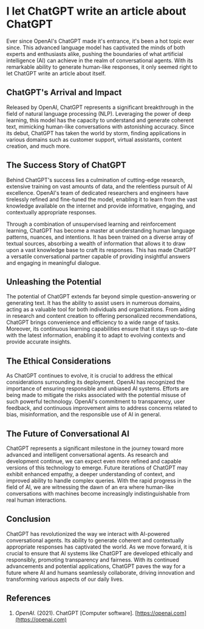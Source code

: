 # I let ChatGPT write an article about ChatGPT

Ever since OpenAI's ChatGPT made it's entrance, it's been a hot topic ever since. This advanced language model has captivated the minds of both experts and enthusiasts alike, pushing the boundaries of what artificial intelligence (AI) can achieve in the realm of conversational agents. With its remarkable ability to generate human-like responses, it only seemed right to let ChatGPT write an article about itself.

## ChatGPT's Arrival and Impact

Released by OpenAI, ChatGPT represents a significant breakthrough in the field of natural language processing (NLP). Leveraging the power of deep learning, this model has the capacity to understand and generate coherent text, mimicking human-like conversations with astonishing accuracy. Since its debut, ChatGPT has taken the world by storm, finding applications in various domains such as customer support, virtual assistants, content creation, and much more.

## The Success Story of ChatGPT

Behind ChatGPT's success lies a culmination of cutting-edge research, extensive training on vast amounts of data, and the relentless pursuit of AI excellence. OpenAI's team of dedicated researchers and engineers have tirelessly refined and fine-tuned the model, enabling it to learn from the vast knowledge available on the internet and provide informative, engaging, and contextually appropriate responses.

Through a combination of unsupervised learning and reinforcement learning, ChatGPT has become a master at understanding human language patterns, nuances, and intentions. It has been trained on a diverse array of textual sources, absorbing a wealth of information that allows it to draw upon a vast knowledge base to craft its responses. This has made ChatGPT a versatile conversational partner capable of providing insightful answers and engaging in meaningful dialogue.

## Unleashing the Potential

The potential of ChatGPT extends far beyond simple question-answering or generating text. It has the ability to assist users in numerous domains, acting as a valuable tool for both individuals and organizations. From aiding in research and content creation to offering personalized recommendations, ChatGPT brings convenience and efficiency to a wide range of tasks. Moreover, its continuous learning capabilities ensure that it stays up-to-date with the latest information, enabling it to adapt to evolving contexts and provide accurate insights.

## The Ethical Considerations

As ChatGPT continues to evolve, it is crucial to address the ethical considerations surrounding its deployment. OpenAI has recognized the importance of ensuring responsible and unbiased AI systems. Efforts are being made to mitigate the risks associated with the potential misuse of such powerful technology. OpenAI's commitment to transparency, user feedback, and continuous improvement aims to address concerns related to bias, misinformation, and the responsible use of AI in general.

## The Future of Conversational AI

ChatGPT represents a significant milestone in the journey toward more advanced and intelligent conversational agents. As research and development continue, we can expect even more refined and capable versions of this technology to emerge. Future iterations of ChatGPT may exhibit enhanced empathy, a deeper understanding of context, and improved ability to handle complex queries. With the rapid progress in the field of AI, we are witnessing the dawn of an era where human-like conversations with machines become increasingly indistinguishable from real human interactions.

## Conclusion

ChatGPT has revolutionized the way we interact with AI-powered conversational agents. Its ability to generate coherent and contextually appropriate responses has captivated the world. As we move forward, it is crucial to ensure that AI systems like ChatGPT are developed ethically and responsibly, promoting transparency and fairness. With its continued advancements and potential applications, ChatGPT paves the way for a future where AI and humans seamlessly collaborate, driving innovation and transforming various aspects of our daily lives.

## References

1. _OpenAI._ (2021). ChatGPT [Computer software]. [https://openai.com](https://openai.com)